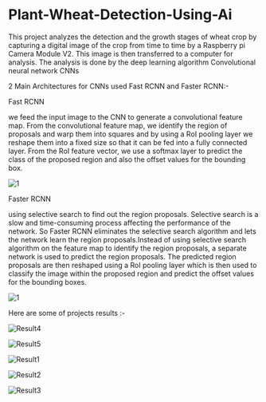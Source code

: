# Plant-Wheat-Detection-Using-Ai
This project analyzes the detection and the growth stages of wheat crop by capturing a digital image of the crop from time to time by a Raspberry pi Camera Module V2. This image is then transferred to a computer for analysis. The analysis is done by the deep learning algorithm Convolutional neural network CNNs 

2 Main Architectures for CNNs used Fast RCNN and Faster RCNN:-

Fast RCNN 

we feed the input image to the CNN to generate a convolutional feature map. From the convolutional feature map, we identify the region of proposals and warp them into squares and by using a RoI pooling layer we reshape them into a fixed size so that it can be fed into a fully connected layer. From the RoI feature vector, we use a softmax layer to predict the class of the proposed region and also the offset values for the bounding box.
  
![1](https://user-images.githubusercontent.com/64171873/174430999-fcd30ae7-290b-4da7-9c9c-6587649788ba.jpg)

Faster RCNN
  
using selective search to find out the region proposals. Selective search is a slow and time-consuming process affecting the performance of the network.
So Faster RCNN eliminates the selective search algorithm and lets the network learn the region proposals.Instead of using selective search algorithm on the feature map to identify the region proposals, a separate network is used to predict the region proposals. The predicted region proposals are then reshaped using a RoI pooling layer which is then used to classify the image within the proposed region and predict the offset values for the bounding boxes.

![1](https://user-images.githubusercontent.com/64171873/174431126-21112094-c23c-4e0c-9f76-80dd3f9ddd5c.png)


Here are some of projects results :- 

![Result4](https://user-images.githubusercontent.com/64171873/174431195-4b0d0c6c-78b3-44f7-9670-7092f2864270.jpg)

![Result5](https://user-images.githubusercontent.com/64171873/174431199-34532c4e-430d-4775-b63b-eb7379616cd1.jpg)

![Result1](https://user-images.githubusercontent.com/64171873/174431200-907e755d-0e38-4f71-bb81-2ebcc1bea384.jpg)

![Result2](https://user-images.githubusercontent.com/64171873/174431202-112dd8a7-b62b-4dfa-acf3-256a77ec335d.jpg)

![Result3](https://user-images.githubusercontent.com/64171873/174431203-5fd16e28-6a03-4dd9-90ed-556b72f84623.jpg)

